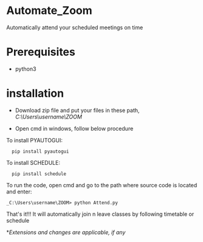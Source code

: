 # Automate_Zoom
Automatically attend your scheduled meetings on time

# Prerequisites
* python3

# installation
* Download zip file and put your files in these path,
    _C:\Users\username\ZOOM_
    
* Open cmd in windows, follow below procedure

To install PYAUTOGUI:

      pip install pyautogui

To install SCHEDULE:

      pip install schedule
      
To run the code, open cmd and go to the path where source code is located and enter:

    _C:\Users\username\ZOOM> python Attend.py
    
That's it!!!
It will automatically join n leave classes by following timetable or schedule

*_Extensions and changes are applicable, if any_
